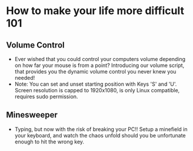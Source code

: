 # How to make your life more difficult 101

## Volume Control

- Ever wished that you could control your computers volume depending on how far your mouse is from a point? Introducing our volume script, that provides you the dynamic volume control you never knew you needed! 
- Note: You can set and unset starting position with Keys 'S' and 'U'. Screen resolution is capped to 1920x1080, is only Linux compatible, requires sudo permission.

## Minesweeper

- Typing, but now with the risk of breaking your PC!! Setup a minefield in your keyboard, and watch the chaos unfold should you be unfortunate enough to hit the wrong key.
